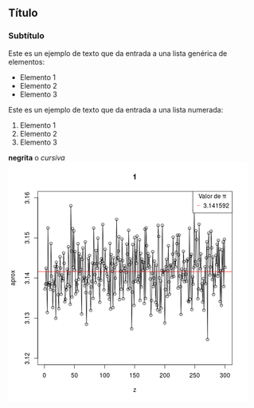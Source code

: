 ## Título
### Subtítulo
Este es un ejemplo de texto que da entrada a una lista genérica de elementos:

- Elemento 1
- Elemento 2
- Elemento 3

Este es un ejemplo de texto que da entrada a una lista numerada:

1. Elemento 1
2. Elemento 2
3. Elemento 3

 **negrita** o *cursiva* 
![Reto 1](https://github.com/JuanPabloRosas/R-paralelo/blob/master/p5/imagenes/reto1.gif)
